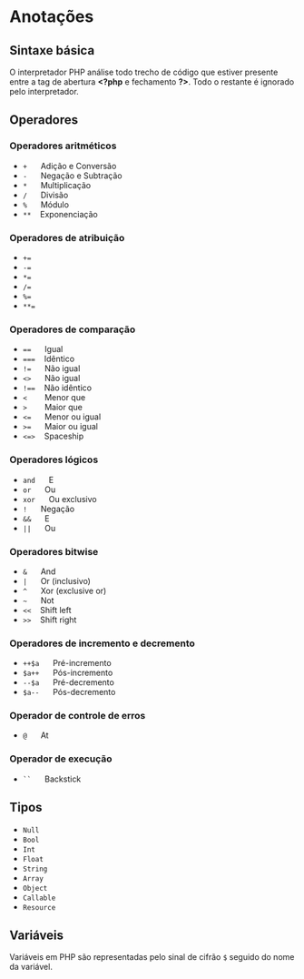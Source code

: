 # Anotações

## Sintaxe básica

O interpretador PHP análise todo trecho de código que estiver presente entre a tag de abertura <strong>\<?php</strong> e fechamento <strong>?></strong>. Todo o restante é ignorado pelo interpretador.

## Operadores

### Operadores aritméticos

- ```+``` <span style="margin-left: 20px;">Adição e Conversão</span>
- ```-``` <span style="margin-left: 20px;">Negação e Subtração</span>
- ```*``` <span style="margin-left: 20px;">Multiplicação</span>
- ```/``` <span style="margin-left: 20px;">Divisão</span>
- ```%``` <span style="margin-left: 20px;">Módulo</span>
- ```**``` <span style="margin-left: 12px;">Exponenciação</span>

### Operadores de atribuição

- ```+=``` 
- ```-=``` 
- ```*=```
- ```/=```
- ```%=```
- ```**=```

### Operadores de comparação

- ```==``` <span style="margin-left: 20px;">Igual</span>
- ```===``` <span style="margin-left: 12px;">Idêntico</span>
- ```!=``` <span style="margin-left: 20px;">Não igual</span>
- ```<>``` <span style="margin-left: 20px;">Não igual</span>
- ```!==``` <span style="margin-left: 12px;">Não idêntico</span>
- ```<``` <span style="margin-left: 27px;">Menor que</span>
- ```>``` <span style="margin-left: 27px;">Maior que</span>
- ```<=``` <span style="margin-left: 20px;">Menor ou igual</span>
- ```>=``` <span style="margin-left: 20px;">Maior ou igual</span>
- ```<=>``` <span style="margin-left: 12px;">Spaceship</span>

### Operadores lógicos

- ```and``` <span style="margin-left: 20px;">E</span>
- ```or``` <span style="margin-left: 20px;">Ou</span>
- ```xor``` <span style="margin-left: 20px;">Ou exclusivo</span>
- ```!``` <span style="margin-left: 20px;">Negação</span>
- ```&&``` <span style="margin-left: 20px;">E</span>
- ```||``` <span style="margin-left: 20px;">Ou</span>

### Operadores bitwise

- ```&``` <span style="margin-left: 20px;">And</span>
- ```|``` <span style="margin-left: 20px;">Or (inclusivo)</span>
- ```^``` <span style="margin-left: 20px;">Xor (exclusive or)</span>
- ```~``` <span style="margin-left: 20px;">Not</span>
- ```<<``` <span style="margin-left: 12px;">Shift left</span>
- ```>>``` <span style="margin-left: 12px;">Shift right</span>

### Operadores de incremento e decremento

- ```++$a``` <span style="margin-left: 20px;">Pré-incremento</span>
- ```$a++``` <span style="margin-left: 20px;">Pós-incremento</span>
- ```--$a``` <span style="margin-left: 20px;">Pré-decremento</span>
- ```$a--``` <span style="margin-left: 20px;">Pós-decremento</span>

### Operador de controle de erros

- ```@``` <span style="margin-left: 20px;">At</span>

### Operador de execução

- ``` `` ``` <span style="margin-left: 20px;">Backstick</span>

## Tipos

- ```Null```
- ```Bool```
- ```Int```
- ```Float```
- ```String```
- ```Array```
- ```Object```
- ```Callable```
- ```Resource```

## Variáveis

Variáveis em PHP são representadas pelo sinal de cifrão ```$``` seguido do nome da variável.